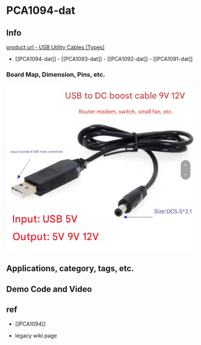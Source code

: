 
# PCA1094-dat

## Info

[product url - USB Utility Cables [Types]](https://www.electrodragon.com/product/usb-utility-cables-types/)

- [[PCA1094-dat]] - [[PCA1093-dat]] - [[PCA1092-dat]] - [[PCA1091-dat]]

### Board Map, Dimension, Pins, etc.

![](2025-04-21-20-07-16.png)


## Applications, category, tags, etc. 

## Demo Code and Video

## ref 

- [[PCA1094]] 

- legacy wiki page 




